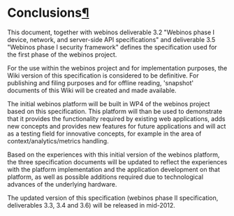 Conclusions[¶](#Conclusions)
============================

This document, together with webinos deliverable 3.2 "Webinos phase I
device, network, and server-side API specifications" and deliverable 3.5
"Webinos phase I security framework" defines the specification used for
the first phase of the webinos project.

For the use within the webinos project and for implementation purposes,
the Wiki version of this specification is considered to be definitive.
For publishing and filing purposes and for offline reading, 'snapshot'
documents of this Wiki will be created and made available.

The initial webinos platform will be built in WP4 of the webinos project
based on this specification. This platform will than be used to
demonstrate that it provides the functionality required by existing web
applications, adds new concepts and provides new features for future
applications and will act as a testing field for innovative concepts,
for example in the area of context/analytics/metrics handling.

Based on the experiences with this initial version of the webinos
platform, the three specification documents will be updated to reflect
the experiences with the platform implementation and the application
development on that platform, as well as possible additions required due
to technological advances of the underlying hardware.

The updated version of this specification (webinos phase II
specification, deliverables 3.3, 3.4 and 3.6) will be released in
mid-2012.

